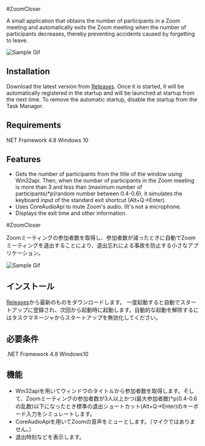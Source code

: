 #ZoomCloser

A small application that obtains the number of participants in a Zoom meeting and automatically exits the Zoom meeting when the number of participants decreases, thereby preventing accidents caused by forgetting to leave.

![Sample Gif]()

## Installation

Download the latest version from [Releases](https://github.com/34j/ZoomCloser/releases).
Once it is started, it will be automatically registered in the startup and will be launched at startup from the next time. To remove the automatic startup, disable the startup from the Task Manager.

## Requirements

NET Framework 4.8
Windows 10

## Features

- Gets the number of participants from the title of the window using Win32api. Then, when the number of participants in the Zoom meeting is more than 3 and less than (maximum number of participants)*p(random number between 0.4-0.6), it simulates the keyboard input of the standard exit shortcut (Alt+Q→Enter).
- Uses CoreAudioApi to mute Zoom's audio. (It's not a microphone.
- Displays the exit time and other information.




#ZoomCloser

Zoomミーティングの参加者数を取得し、参加者数が減ったときに自動でZoomミーティングを退出することにより、退出忘れによる事故を防止する小さなアプリケーション。

![Sample Gif]()


## インストール

[Releases](https://github.com/34j/ZoomCloser/releases)から最新のものをダウンロードします。
一度起動すると自動でスタートアップに登録され、次回から起動時に起動します。自動的な起動を解除するにはタスクマネージャからスタートアップを無効化してください。

## 必要条件

.NET Framework 4.8
Windows10

## 機能


- Win32apiを用いてウィンドウのタイトルから参加者数を取得します。そして、Zoomミーティングの参加者数が3人以上かつ(最大参加者数)*p(0.4-0.6の乱数)以下になったとき標準の退出ショートカット(Alt+Q→Enter)のキーボード入力をシミュレートします。
- CoreAudioApiを用いてZoomの音声をミューとします。（マイクではありません。）
- 退出時刻などを表示します。


